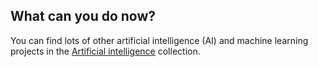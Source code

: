 ## What can you do now?

You can find lots of other artificial intelligence (AI) and machine learning projects in the [Artificial intelligence](https://projects.raspberrypi.org/en/raspberrypi/artificial-intelligence) collection.
